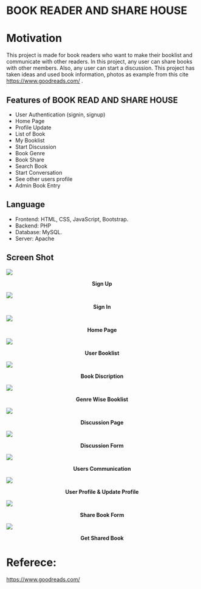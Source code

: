 # BOOK READER AND SHARE HOUSE

# Motivation
This project is made for book readers who want to make their booklist and communicate with other readers. In this project, any user can share books with other members. Also, any user can start a discussion. This project has taken ideas and used book information, photos as example from this cite https://www.goodreads.com/ . 

## Features of BOOK READ AND SHARE HOUSE
- User Authentication (signin, signup)
- Home Page
- Profile Update 
- List of Book  
- My Booklist
- Start Discussion 
- Book Genre
- Book Share
- Search Book
- Start Conversation
- See other users profile
- Admin Book Entry

Language
----------------------------------------------------
- Frontend: HTML, CSS, JavaScript, Bootstrap.
- Backend: PHP
- Database: MySQL.
- Server: Apache

Screen Shot
-----------------------
<img src="https://github.com/TanzinaTani/book_house/blob/main/bookHouse_project/project_outlook/signup.JPG">
<p align="center"><b>Sign Up</b></p>
<img src="https://github.com/TanzinaTani/book_house/blob/main/bookHouse_project/project_outlook/signinJPG.JPG">
<p align="center"><b>Sign In</b></p>
<img src="https://github.com/TanzinaTani/book_house/blob/main/bookHouse_project/project_outlook/HomePage.JPG">
<p align="center"><b>Home Page</b></p>
<img src="https://github.com/TanzinaTani/book_house/blob/main/bookHouse_project/project_outlook/user_booklist.JPG">
<p align="center"><b>User Booklist</b></p>
<img src="https://github.com/TanzinaTani/book_house/blob/main/bookHouse_project/project_outlook/long_discription.JPG">
<p align="center"><b>Book Discription</b></p>

<img src="https://github.com/TanzinaTani/book_house/blob/main/bookHouse_project/project_outlook/genre_wise.JPG">
<p align="center"><b>Genre Wise Booklist</b></p>
<img src="https://github.com/TanzinaTani/book_house/blob/main/bookHouse_project/project_outlook/discussion_page.JPG">
<p align="center"><b>Discussion Page</b></p>
<img src="https://github.com/TanzinaTani/book_house/blob/main/bookHouse_project/project_outlook/discussion_form.JPG">
<p align="center"><b>Discussion Form </b></p>
<img src="https://github.com/TanzinaTani/book_house/blob/main/bookHouse_project/project_outlook/user_communication.JPG">
<p align="center"><b>Users Communication</b></p>
<img src="https://github.com/TanzinaTani/book_house/blob/main/bookHouse_project/project_outlook/user_profile.png">
<p align="center"><b>User Profile & Update Profile</b></p>
<img src="https://github.com/TanzinaTani/book_house/blob/main/bookHouse_project/project_outlook/discussion_form.JPG">
<p align="center"><b>Share Book Form</b></p>
<img src="https://github.com/TanzinaTani/book_house/blob/main/bookHouse_project/project_outlook/free_book.JPG">
<p align="center"><b>Get Shared Book</b></p>


# Referece:
https://www.goodreads.com/
